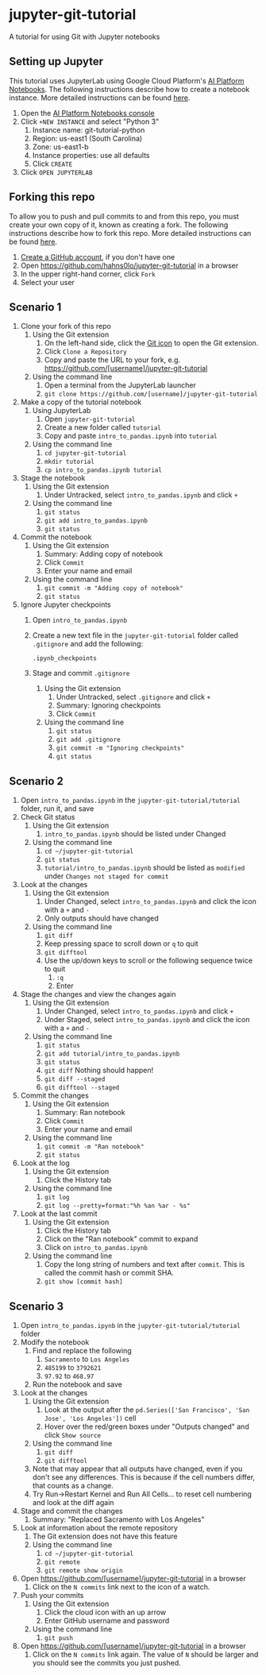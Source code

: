 # jupyter-git-tutorial

A tutorial for using Git with Jupyter notebooks

## Setting up Jupyter

This tutorial uses JupyterLab using Google Cloud Platform's [AI Platform Notebooks](https://cloud.google.com/ai-platform-notebooks).  The following instructions describe how to create a notebook instance.  More detailed instructions can be found [here](https://cloud.google.com/ai-platform/notebooks/docs/create-new).

1. Open the [AI Platform Notebooks console](https://console.cloud.google.com/ai-platform/notebooks)
1. Click `+NEW INSTANCE` and select "Python 3"
   1. Instance name: git-tutorial-python
   1. Region: us-east1 (South Carolina)
   1. Zone: us-east1-b
   1. Instance properties: use all defaults
   1. Click `CREATE`
1. Click `OPEN JUPYTERLAB`

## Forking this repo

To allow you to push and pull commits to and from this repo, you must create your own copy of it, known as creating a fork.  The following instructions describe how to fork this repo.  More detailed instructions can be found [here](https://docs.github.com/en/github/getting-started-with-github/fork-a-repo).

1. [Create a GitHub account](https://github.com/join), if you don't have one
1. Open https://github.com/hahns0lo/jupyter-git-tutorial in a browser
1. In the upper right-hand corner, click `Fork`
1. Select your user

## Scenario 1

1. Clone your fork of this repo
   1. Using the Git extension
      1. On the left-hand side, click the [Git icon](https://git-scm.com/) to open the Git extension.
      1. Click `Clone a Repository`
      1. Copy and paste the URL to your fork, e.g. <https://github.com/[username]/jupyter-git-tutorial>
   1. Using the command line
      1. Open a terminal from the JupyterLab launcher
      1. `git clone https://github.com/[username]/jupyter-git-tutorial`
1. Make a copy of the tutorial notebook
   1. Using JupyterLab
      1. Open `jupyter-git-tutorial`
      1. Create a new folder called `tutorial`
      1. Copy and paste `intro_to_pandas.ipynb` into `tutorial`
   1. Using the command line
      1. `cd jupyter-git-tutorial`
      1. `mkdir tutorial`
      1. `cp intro_to_pandas.ipynb tutorial`
1. Stage the notebook
   1. Using the Git extension
      1. Under Untracked, select `intro_to_pandas.ipynb` and click `+`
   1. Using the command line
      1. `git status`
      1. `git add intro_to_pandas.ipynb`
      1. `git status`
1. Commit the notebook
   1. Using the Git extension
      1. Summary: Adding copy of notebook
      1. Click `Commit`
      1. Enter your name and email
   1. Using the command line
      1. `git commit -m "Adding copy of notebook"`
      1. `git status`
1. Ignore Jupyter checkpoints
   1. Open `intro_to_pandas.ipynb`
   1. Create a new text file in the `jupyter-git-tutorial` folder called `.gitignore` and add the following:

      ```
      .ipynb_checkpoints
      ```

   1. Stage and commit `.gitignore`
      1. Using the Git extension
         1. Under Untracked, select `.gitignore` and click `+`
         1. Summary: Ignoring checkpoints
         1. Click `Commit`
      1. Using the command line
         1. `git status`
         1. `git add .gitignore`
         1. `git commit -m "Ignoring checkpoints"`
         1. `git status`

## Scenario 2

1. Open `intro_to_pandas.ipynb` in the `jupyter-git-tutorial/tutorial` folder, run it, and save
1. Check Git status
   1. Using the Git extension
      1. `intro_to_pandas.ipynb` should be listed under Changed
   1. Using the command line
      1. `cd ~/jupyter-git-tutorial`
      1. `git status`
      1. `tutorial/intro_to_pandas.ipynb` should be listed as `modified` under `Changes not staged for commit`
1. Look at the changes
   1. Using the Git extension
      1. Under Changed, select `intro_to_pandas.ipynb` and click the icon with a `+` and `-`
      1. Only outputs should have changed
   1. Using the command line
      1. `git diff`
      1. Keep pressing space to scroll down or `q` to quit
      1. `git difftool`
      1. Use the up/down keys to scroll or the following sequence twice to quit
         1. `:q`
         1. Enter
1. Stage the changes and view the changes again
   1. Using the Git extension
      1. Under Changed, select `intro_to_pandas.ipynb` and click `+`
      1. Under Staged, select `intro_to_pandas.ipynb` and click the icon with a `+` and `-`
   1. Using the command line
      1. `git status`
      1. `git add tutorial/intro_to_pandas.ipynb`
      1. `git status`
      1. `git diff` Nothing should happen!
      1. `git diff --staged`
      1. `git difftool --staged`
1. Commit the changes
   1. Using the Git extension
      1. Summary: Ran notebook
      1. Click `Commit`
      1. Enter your name and email
   1. Using the command line
      1. `git commit -m "Ran notebook"`
      1. `git status`
1. Look at the log
   1. Using the Git extension
      1. Click the History tab
   1. Using the command line
      1. `git log`
      1. `git log --pretty=format:"%h %an %ar - %s"`
1. Look at the last commit
   1. Using the Git extension
      1. Click the History tab
      1. Click on the "Ran notebook" commit to expand
      1. Click on `intro_to_pandas.ipynb`
   1. Using the command line
      1. Copy the long string of numbers and text after `commit`. This is called the commit hash or commit SHA.
      1. `git show [commit hash]`

## Scenario 3

1. Open `intro_to_pandas.ipynb` in the `jupyter-git-tutorial/tutorial` folder
1. Modify the notebook
   1. Find and replace the following
      1. `Sacramento` to `Los Angeles`
      1. `485199` to `3792621`
      1. `97.92` to `468.97`
   1. Run the notebook and save
1. Look at the changes
   1. Using the Git extension
      1. Look at the output after the `pd.Series(['San Francisco', 'San Jose', 'Los Angeles'])` cell
      1. Hover over the red/green boxes under "Outputs changed" and click `Show source`
   1. Using the command line
      1. `git diff`
      1. `git difftool`
   1. Note that may appear that all outputs have changed, even if you don't see any differences.  This is because if the cell numbers differ, that counts as a change.
   1. Try Run->Restart Kernel and Run All Cells... to reset cell numbering and look at the diff again
1. Stage and commit the changes
   1. Summary: "Replaced Sacramento with Los Angeles"
1. Look at information about the remote repository
   1. The Git extension does not have this feature
   1. Using the command line
      1. `cd ~/jupyter-git-tutorial`
      1. `git remote`
      1. `git remote show origin`
1. Open <https://github.com/[username]/jupyter-git-tutorial> in a browser
   1. Click on the `N commits` link next to the icon of a watch.
1. Push your commits
   1. Using the Git extension
      1. Click the cloud icon with an up arrow
      1. Enter GitHub username and password
   1. Using the command line
      1. `git push`
1. Open <https://github.com/[username]/jupyter-git-tutorial> in a browser
   1. Click on the `N commits` link again.  The value of `N` should be larger and you should see the commits you just pushed.
